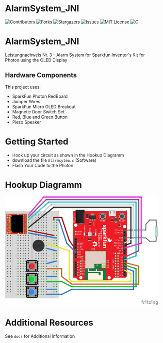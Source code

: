 # AlarmSystem_JNI


[![Contributors][contributors-shield]][contributors-url]
[![Forks][forks-shield]][forks-url]
[![Stargazers][stars-shield]][stars-url]
[![Issues][issues-shield]][issues-url]
[![MIT License][license-shield]][license-url]
![C](https://img.shields.io/badge/c-%2300599C.svg?style=for-the-badge&logo=c&logoColor=white)


# AlarmSystem_JNI
Leistungnachweis Nr. 3 - Alarm System for Sparkfun Inventor's Kit for Photon using the OLED Display

## Hardware Components
This project uses:
- SparkFun Photon RedBoard
- Jumper Wires
- SparkFun Micro OLED Breakout
- Magnetic Door Switch Set
- Red, Blue and Green Button
- Piezo Speaker

# Getting Started

- Hook up your circuit as shown in the Hookup Diagramm
- download the file `Alarmsytem.c` (Software)
- Flash Your Code to the Photon

# Hookup Diagramm
![My Image](docs/AlarmSystem_Steckplatine.png)

# Additional Resources
See `docs` for Additional Information 

[contributors-shield]: https://img.shields.io/github/contributors/bbz-hft-software-engineering/AlarmSystem_JNI.svg?style=for-the-badge
[contributors-url]: https://github.com/bbz-hft-software-engineering/AlarmSystem_JNI/graphs/contributors
[forks-shield]: https://img.shields.io/github/forks/bbz-hft-software-engineering/AlarmSystem_JNI.svg?style=for-the-badge
[forks-url]: https://github.com/bbz-hft-software-engineering/AlarmSystem_JNI/network/members
[stars-shield]: https://img.shields.io/github/stars/bbz-hft-software-engineering/AlarmSystem_JNI.svg?style=for-the-badge
[stars-url]: https://github.com/bbz-hft-software-engineering/AlarmSystem_JNI/stargazers
[issues-shield]: https://img.shields.io/github/issues/bbz-hft-software-engineering/AlarmSystem_JNI.svg?style=for-the-badge
[issues-url]: https://github.com/bbz-hft-software-engineering/AlarmSystem_JNI/issues
[license-shield]: https://img.shields.io/github/license/bbz-hft-software-engineering/AlarmSystem_JNI.svg?style=for-the-badge
[license-url]: https://github.com/bbz-hft-software-engineering/AlarmSystem_JNI/LICENSE.txt
